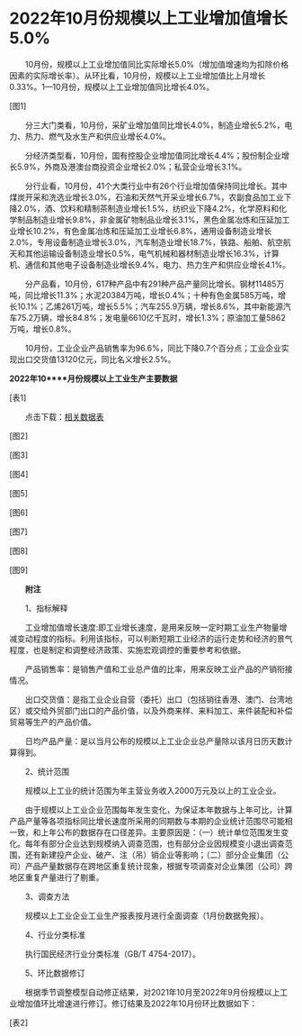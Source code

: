 # 2022年10月份规模以上工业增加值增长5.0%

　　10月份，规模以上工业增加值同比实际增长5.0%（增加值增速均为扣除价格因素的实际增长率）。从环比看，10月份，规模以上工业增加值比上月增长0.33%。1—10月份，规模以上工业增加值同比增长4.0%。

\[图1\]

　　分三大门类看，10月份，采矿业增加值同比增长4.0%，制造业增长5.2%，电力、热力、燃气及水生产和供应业增长4.0%。

　　分经济类型看，10月份，国有控股企业增加值同比增长4.4%；股份制企业增长5.9%，外商及港澳台商投资企业增长2.0%；私营企业增长3.1%。

　　分行业看，10月份，41个大类行业中有26个行业增加值保持同比增长。其中煤炭开采和洗选业增长3.0%，石油和天然气开采业增长6.7%，农副食品加工业下降2.0%，酒、饮料和精制茶制造业增长1.5%，纺织业下降4.2%，化学原料和化学制品制造业增长9.8%，非金属矿物制品业增长3.1%，黑色金属冶炼和压延加工业增长10.2%，有色金属冶炼和压延加工业增长6.8%，通用设备制造业增长2.0%，专用设备制造业增长3.0%，汽车制造业增长18.7%，铁路、船舶、航空航天和其他运输设备制造业增长0.5%，电气机械和器材制造业增长16.3%，计算机、通信和其他电子设备制造业增长9.4%，电力、热力生产和供应业增长4.1%。

　　分产品看，10月份，617种产品中有291种产品产量同比增长。钢材11485万吨，同比增长11.3%；水泥20384万吨，增长0.4%；十种有色金属585万吨，增长10.1%；乙烯261万吨，增长5.5%；汽车255.9万辆，增长8.6%，其中新能源汽车75.2万辆，增长84.8%；发电量6610亿千瓦时，增长1.3%；原油加工量5862万吨，增长0.8%。

　　10月份，工业企业产品销售率为96.6%，同比下降0.7个百分点；工业企业实现出口交货值13120亿元，同比名义增长2.5%。

**2022****年****10****月份规模以上工业生产主要数据**

\[表1\]

　　点击下载：[相关数据表](http://www.stats.gov.cn/sj/zxfb/202302/W020230203610343911283.xlsx) 

\[图2\]

\[图3\]

\[图4\]

\[图5\]

\[图6\]

\[图7\]

\[图8\]

\[图9\]

　　**附注**

　　1、指标解释

　　工业增加值增长速度:即工业增长速度，是用来反映一定时期工业生产物量增减变动程度的指标。利用该指标，可以判断短期工业经济的运行走势和经济的景气程度，也是制定和调整经济政策、实施宏观调控的重要参考和依据。

　　产品销售率：是销售产值和工业总产值的比率，用来反映工业产品的产销衔接情况。

　　出口交货值：是指工业企业自营（委托）出口（包括销往香港、澳门、台湾地区）或交给外贸部门出口的产品价值，以及外商来样、来料加工、来件装配和补偿贸易等生产的产品价值。

　　日均产品产量：是以当月公布的规模以上工业企业总产量除以该月日历天数计算得到。

　　2、统计范围

　　规模以上工业的统计范围为年主营业务收入2000万元及以上的工业企业。

　　由于规模以上工业企业范围每年发生变化，为保证本年数据与上年可比，计算产品产量等各项指标同比增长速度所采用的同期数与本期的企业统计范围尽可能相一致，和上年公布的数据存在口径差异。主要原因是：（一）统计单位范围发生变化。每年有部分企业达到规模纳入调查范围，也有部分企业因规模变小退出调查范围，还有新建投产企业、破产、注（吊）销企业等影响；（二）部分企业集团（公司）产品产量数据存在跨地区重复统计现象，根据专项调查对企业集团（公司）跨地区重复产量进行了剔重。

　　3、调查方法

　　规模以上工业企业工业生产报表按月进行全面调查（1月份数据免报）。

　　4、行业分类标准

　　执行国民经济行业分类标准（GB/T 4754-2017）。

　　5、环比数据修订

　　根据季节调整模型自动修正结果，对2021年10月至2022年9月份规模以上工业增加值环比增速进行修订。修订结果及2022年10月份环比数据如下：

\[表2\]